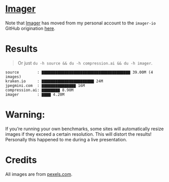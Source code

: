 # [Imager](https://github.com/imager-io/imager)
Note that [Imager](https://github.com/imager-io/imager) has moved from my personal account to the `imager-io` GitHub origination [here](https://github.com/imager-io/imager).


# Results

> Or just `du -h source && du -h compression.ai && du -h imager`.

```text
source        : ▇▇▇▇▇▇▇▇▇▇▇▇▇▇▇▇▇▇▇▇▇▇▇▇▇▇▇▇▇▇▇▇▇▇▇▇▇▇▇ 39.00M (4 images)
kraken.io     : ▇▇▇▇▇▇▇▇▇▇▇▇▇▇▇▇▇▇▇▇▇▇▇ 24M
jpegmini.com  : ▇▇▇▇▇▇▇▇▇▇▇▇▇▇▇ 16M
compression.ai: ▇▇▇▇▇▇▇▇ 8.90M
imager        : ▇▇▇▇ 4.20M
```

# Warning:

If you’re running your own benchmarks, some sites will automatically resize images if they exceed a certain resolution. This will distort the results! Personally this happened to me during a live presentation. 

# Credits

All images are from [pexels.com](https://www.pexels.com).
